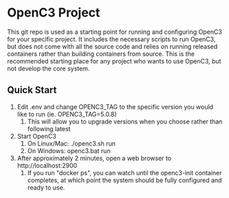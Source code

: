 # OpenC3 Project

This git repo is used as a starting point for running and configuring OpenC3 for your specific project.
It includes the necessary scripts to run OpenC3, but does not come with all the source code and relies on
running released containers rather than building containers from source.  This is the recommended starting
place for any project who wants to use OpenC3, but not develop the core system.

## Quick Start

1. Edit .env and change OPENC3_TAG to the specific version you would like to run (ie. OPENC3_TAG=5.0.8)
    1. This will allow you to upgrade versions when you choose rather than following latest
2. Start OpenC3
    1. On Linux/Mac: ./openc3.sh run
    2. On Windows: openc3.bat run
3. After approximately 2 minutes, open a web browser to http://localhost:2900
    1. If you run "docker ps", you can watch until the openc3-init container completes, at which point the system should be fully configured and ready to use.